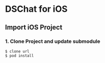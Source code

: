 DSChat for iOS
====================

Import iOS Project
------------------

### 1. Clone Project and update submodule
    $ clone url
	$ pod install